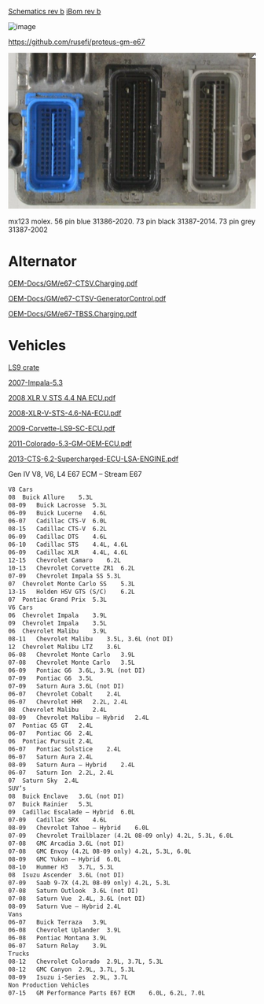 [Schematics rev b](Hardware/Hellen/hellen-gm-e67-b-schematic.pdf) [iBom rev b](https://rusefi.com/docs/ibom/hellen-gm-e67-b-ibom.html)



![image](https://user-images.githubusercontent.com/48498823/175112155-b0a7f661-4288-444e-8ac2-c9e3f5ee2f2c.png)


https://github.com/rusefi/proteus-gm-e67


![x](OEM-Docs/GM/e67-oem.png)

mx123 molex. 56 pin blue 31386-2020. 73 pin black 31387-2014. 73 pin grey 31387-2002


# Alternator

[OEM-Docs/GM/e67-CTSV.Charging.pdf](OEM-Docs/GM/e67-CTSV.Charging.pdf)

[OEM-Docs/GM/e67-CTSV-GeneratorControl.pdf](OEM-Docs/GM/e67-CTSV-GeneratorControl.pdf)

[OEM-Docs/GM/e67-TBSS.Charging.pdf](OEM-Docs/GM/e67-TBSS.Charging.pdf)

# Vehicles

[LS9 crate](OEM-Docs/GM/ls9-crate-engine-control-system-19354338.pdf)


[2007-Impala-5.3](OEM-Docs/GM/e67-2007-Impala-5.3-ECU.pdf)

[2008 XLR V STS 4.4 NA ECU.pdf](OEM-Docs/GM/e67-2008-XLR-V-STS-4.4-NA-ECU.pdf)

[2008-XLR-V-STS-4.6-NA-ECU.pdf](OEM-Docs/GM/e67-2008-XLR-V-STS-4.6-NA-ECU.pdf)

[2009-Corvette-LS9-SC-ECU.pdf](OEM-Docs/GM/e67-2009-Corvette-LS9-SC-ECU.pdf)

[2011-Colorado-5.3-GM-OEM-ECU.pdf](OEM-Docs/GM/e67-2011-Colorado-5.3-GM-OEM-ECU.pdf)

[2013-CTS-6.2-Supercharged-ECU-LSA-ENGINE.pdf](OEM-Docs/GM/e67-2013-CTS-6.2-Supercharged-ECU-LSA-ENGINE.pdf)


Gen IV V8, V6, L4 E67 ECM – Stream E67
```
V8 Cars
08	Buick Allure	5.3L
08-09	Buick Lacrosse	5.3L
06-09	Buick Lucerne	4.6L
06-07	Cadillac CTS-V	6.0L
08-15	Cadillac CTS-V	6.2L
06-09	Cadillac DTS	4.6L
06-10	Cadillac STS	4.4L, 4.6L
06-09	Cadillac XLR	4.4L, 4.6L
12-15	Chevrolet Camaro	6.2L
10-13	Chevrolet Corvette ZR1	6.2L
07-09	Chevrolet Impala SS	5.3L
07	Chevrolet Monte Carlo SS	5.3L
13-15	Holden HSV GTS (S/C)	6.2L
07	Pontiac Grand Prix	5.3L
V6 Cars
06	Chevrolet Impala	3.9L
09	Chevrolet Impala	3.5L
06	Chevrolet Malibu	3.9L
08-11	Chevrolet Malibu	3.5L, 3.6L (not DI)
12	Chevrolet Malibu LTZ	3.6L
06-08	Chevrolet Monte Carlo	3.9L
07-08	Chevrolet Monte Carlo	3.5L
06-09	Pontiac G6	3.6L, 3.9L (not DI)
07-09	Pontiac G6	3.5L
07-09	Saturn Aura	3.6L (not DI)
06-07	Chevrolet Cobalt	2.4L
06-07	Chevrolet HHR	2.2L, 2.4L
08	Chevrolet Malibu	2.4L
08-09	Chevrolet Malibu – Hybrid	2.4L
07	Pontiac G5 GT	2.4L
06-07	Pontiac G6	2.4L
06	Pontiac Pursuit	2.4L
06-07	Pontiac Solstice	2.4L
06-07	Saturn Aura	2.4L
08-09	Saturn Aura – Hybrid	2.4L
06-07	Saturn Ion	2.2L, 2.4L
07	Saturn Sky	2.4L
SUV’s
08	Buick Enclave	3.6L (not DI)
07	Buick Rainier	5.3L
09	Cadillac Escalade – Hybrid	6.0L
07-09	Cadillac SRX	4.6L
08-09	Chevrolet Tahoe – Hybrid	6.0L
07-09	Chevrolet Trailblazer (4.2L 08-09 only)	4.2L, 5.3L, 6.0L
07-08	GMC Arcadia	3.6L (not DI)
07-08	GMC Envoy (4.2L 08-09 only)	4.2L, 5.3L, 6.0L
08-09	GMC Yukon – Hybrid	6.0L
08-10	Hummer H3	3.7L, 5.3L
08	Isuzu Ascender	3.6L (not DI)
07-09	Saab 9-7X (4.2L 08-09 only)	4.2L, 5.3L
07-08	Saturn Outlook	3.6L (not DI)
07-08	Saturn Vue	2.4L, 3.6L (not DI)
08-09	Saturn Vue – Hybrid	2.4L
Vans
06-07	Buick Terraza	3.9L
06-08	Chevrolet Uplander	3.9L
06-08	Pontiac Montana	3.9L
06-07	Saturn Relay	3.9L
Trucks
08-12	Chevrolet Colorado	2.9L, 3.7L, 5.3L
08-12	GMC Canyon	2.9L, 3.7L, 5.3L
08-09	Isuzu i-Series	2.9L, 3.7L
Non Production Vehicles
07-15	GM Performance Parts E67 ECM	6.0L, 6.2L, 7.0L
```
